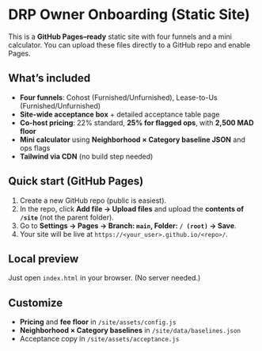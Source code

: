 # DRP Owner Onboarding (Static Site)

This is a **GitHub Pages–ready** static site with four funnels and a mini calculator. You can upload these files directly to a GitHub repo and enable Pages.

## What’s included
- **Four funnels**: Cohost (Furnished/Unfurnished), Lease-to-Us (Furnished/Unfurnished)
- **Site-wide acceptance box** + detailed acceptance table page
- **Co-host pricing**: 22% standard, **25% for flagged ops**, with **2,500 MAD floor**
- **Mini calculator** using **Neighborhood × Category baseline JSON** and ops flags
- **Tailwind via CDN** (no build step needed)

## Quick start (GitHub Pages)
1. Create a new GitHub repo (public is easiest).
2. In the repo, click **Add file → Upload files** and upload the **contents of `/site`** (not the parent folder).
3. Go to **Settings → Pages → Branch: `main`, Folder: `/ (root)` → Save**.
4. Your site will be live at `https://<your_user>.github.io/<repo>/`.

## Local preview
Just open `index.html` in your browser. (No server needed.)

## Customize
- **Pricing** and **fee floor** in `/site/assets/config.js`
- **Neighborhood × Category baselines** in `/site/data/baselines.json`
- Acceptance copy in `/site/assets/acceptance.js`
